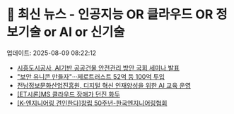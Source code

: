 # 📰 최신 뉴스 - 인공지능 OR 클라우드 OR 정보기술 or AI or 신기술
업데이트: 2025-08-09 08:22:12

- [시흥도시공사, AI기반 공공건물 안전관리 방안 국회 세미나 발표](http://www.breaknews.com/1104012)
- [&quot;보안 유니콘 만들자&quot;···제로트러스트 52억 등 100억 투입](https://n.news.naver.com/mnews/article/092/0002366612?sid=105)
- [전남정보문화산업진흥원, 디지털 혁신 인재양성을 위한 AI 교육 운영](https://www.gamechosun.co.kr/webzine/article/view.php?no=212452)
- [[ET시론]MS 클라우드 장애가 던진 화두](https://n.news.naver.com/mnews/article/030/0003232968?sid=105)
- [[K-엔지니어링 견인한다]창립 50주년-한국엔지니어링협회](http://www.ikld.kr/news/articleView.html?idxno=296869)
